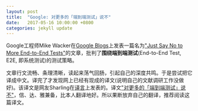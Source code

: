 ```yaml
---
layout: post
title:  "Google: 对更多的「端到端测试」说不"
date:   2017-05-16 10:00:00 +0800
categories: jekyll update
---
```


Google工程师Mike Wacker在[Google Blogs](http://www.googblogs.com)上发表一篇名为["Just Say No to More End-to-End Tests"](http://www.googblogs.com/just-say-no-to-more-end-to-end-tests/)的文章，批判了**围绕端到端测试**(End-to-End Test, E2E, 即系统测试)的测试策略。

文章行文流畅、条理清晰，读起来荡气回肠，引起自己的深度共鸣。于是尝试把它译成中文。译完了才发现网上已经有现成的译文(说明自己的文献调研工作没做好)。该译文是网友Sharling在[译言](http://g.yeeyan.org/)上发表的。译文["对更多的「端到端测试」说不"](http://article.yeeyan.org/view/66324/453360/)，信、达、雅兼备，比本人翻译地好。所以果断放弃自己的翻译，推荐阅读这篇译文。
